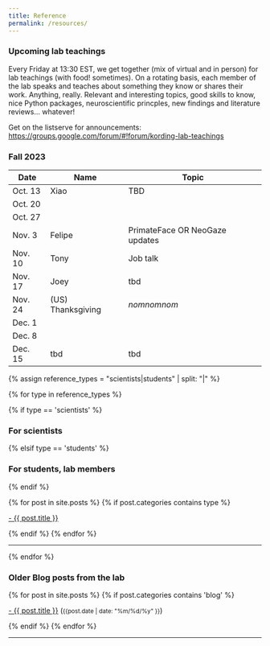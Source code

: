 ```yaml
---
title: Reference
permalink: /resources/
---
```


### Upcoming lab teachings

Every Friday at 13:30 EST, we get together (mix of virtual and in person) for lab teachings (with food! sometimes). 
On a rotating basis, each member of the lab speaks and teaches about something they know or shares their work. 
Anything, really. Relevant and interesting topics, good skills to know, nice Python packages,
neuroscientific princples, new findings and literature reviews... whatever!

Get on the listserve for announcements: https://groups.google.com/forum/#!forum/kording-lab-teachings

### Fall 2023

| Date | Name | Topic |
|------|------|-------|
| Oct. 13 | Xiao | TBD |
| Oct. 20 |  |  |
| Oct. 27 |  |  |
| Nov. 3 | Felipe | PrimateFace OR NeoGaze updates |
| Nov. 10 | Tony | Job talk |
| Nov. 17 |  Joey | tbd  |
| Nov. 24 | (US) Thanksgiving | _nomnomnom_ |
| Dec. 1 |  |  |
| Dec. 8 |  |  |
| Dec. 15 | tbd | tbd |

<!--[Click here for current topics (as of summer 2021)](http://kordinglab.com/2021/01/01/upcoming-lab-teaching.html)-->

{% assign reference_types = "scientists|students" | split: "|" %}

{% for type in reference_types %}

{% if type == 'scientists' %}
### **For scientists**
 {% elsif type == 'students' %}
### **For students, lab members**
{% endif %}

<div class="content list">
  {% for post in site.posts %}
    {% if post.categories contains type %}
    <div class="list-item">
      <p class="list-post-title">
        <a href="{{ site.baseurl }}{{ post.url }}">- {{ post.title }}</a>
      </p>
    </div>
    {% endif %}
  {% endfor %}
</div>

<hr>
{% endfor %}

### **Older Blog posts from the lab**

<div class="content list">
  {% for post in site.posts %}
    {% if post.categories contains 'blog' %}
    <div class="list-item">
      <p class="list-post-title">
        <a href="{{ site.baseurl }}{{ post.url }}">- {{ post.title }}</a> (<small>{{post.date | date: "%m/%d/%y" }}</small>)
      </p>
    </div>
    {% endif %}
  {% endfor %}
</div>

<hr>
